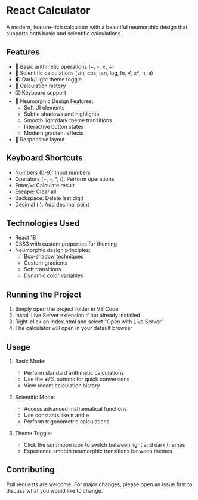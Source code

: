 # React Calculator

A modern, feature-rich calculator with a beautiful neumorphic design that supports both basic and scientific calculations.

## Features

- 🔢 Basic arithmetic operations (+, -, ×, ÷)
- 📐 Scientific calculations (sin, cos, tan, log, ln, √, x², π, e)
- 🌓 Dark/Light theme toggle
- 📜 Calculation history
- ⌨️ Keyboard support
- 🎨 Neumorphic Design Features:
  - Soft UI elements
  - Subtle shadows and highlights
  - Smooth light/dark theme transitions
  - Interactive button states
  - Modern gradient effects
- 📱 Responsive layout

## Keyboard Shortcuts

- Numbers (0-9): Input numbers
- Operators (+, -, *, /): Perform operations
- Enter/=: Calculate result
- Escape: Clear all
- Backspace: Delete last digit
- Decimal (.): Add decimal point

## Technologies Used

- React 18
- CSS3 with custom properties for theming
- Neumorphic design principles:
  - Box-shadow techniques
  - Custom gradients
  - Soft transitions
  - Dynamic color variables

## Running the Project

1. Simply open the project folder in VS Code
2. Install Live Server extension if not already installed
3. Right-click on index.html and select "Open with Live Server"
4. The calculator will open in your default browser

## Usage

1. Basic Mode:
   - Perform standard arithmetic calculations
   - Use the ±/% buttons for quick conversions
   - View recent calculation history

2. Scientific Mode:
   - Access advanced mathematical functions
   - Use constants like π and e
   - Perform trigonometric calculations

3. Theme Toggle:
   - Click the sun/moon icon to switch between light and dark themes
   - Experience smooth neumorphic transitions between themes

## Contributing

Pull requests are welcome. For major changes, please open an issue first to discuss what you would like to change.
